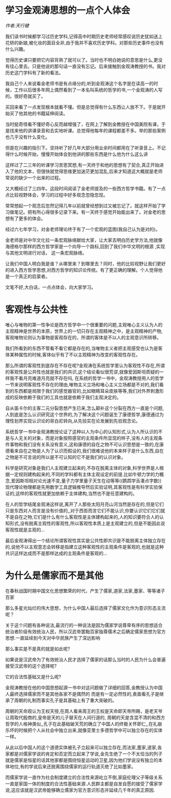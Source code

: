 # 学习金观涛思想的一点个人体会  

*作者:天行健*

我们读书时候都学习过历史学科,记得高中时期历史老师经常感叹说历史犹如送上花轿的新娘,被化妆的面目全非,由于我并不喜欢历史学科。对那些历史事件也没有什么兴趣。

觉得历史课只要把它内容背熟了就可以了。当时也不明白她说的意思是什么,更没有往心里去。只是他说的那句话一直没有忘记。后来接触到金观涛教授的书。我对历史这门学科有了新的看法。

我自己个人来说看金老师书是有点缘分的,听到金观涛这个名字是在读高一的时候，工作以后很多年网上偶然看到了一本名叫系统的哲学的书,一个金观涛的人写的。很好奇就买了。

买回来看了一点发现根本就看不懂。但是总觉得有什么东西让人放不下。于是就开始买了他其他的书籍延伸阅读。

当时挺奇怪看不懂好奇心反而越增强了，在网上了解到金教授在中国美院有课，于是找来他的讲课录音和去实地听课。总觉得他每年的课程都差不多。举的那些案例也几乎没有什么变化。

但是在兴趣的指引下。坚持听了好几年大部分用业余时间都用在了听录音上。不记得什么时候开始，慢慢开始体会到他讲的那些东西是什么他为什么这么讲

这样过了二三年的听课学习苦思冥想,有一天终于和他的思想有了契合,真正开始进入了他的文本，但很快就觉得思维更加迷茫更加混乱,后来才知道这大概就是老师常说的缺少一个出来的过程。


又大概经过了三四年。这段时间阅读了金老师提及的一些西方哲学书籍。有了一点点比较视野体会，学习的过程中好多观念忽隐忽现。

常常想起一个观念后忽然记得几年以前就曾经想到过又被忘记了。就这样开始了学习做笔记。把有所心得很多记录下来。有一天终于感觉开始能出来了。对金老的思想有了更多的体会。


经过六七年学习，对金老师理论终于有了一个宏观的蓝图(我自己认为是对的)。

金老师是对中华文化拉一条宏观脉络献给大家，让大家去明白历史学方法,他就像海德格尔那样的西方哲学家是一个向导一个路标,回到了我们中华文明的根源 ,实现与其他文明进行对话， 这一条宏观脉络。

让我们中国人明白我是谁？从哪里来？到哪里去？同时，他的比较视野让我们更好的进入西方哲学思想,对西方哲学的知识论传统。有了更正确的理解。个人觉得他是一个真正的启蒙者。

文笔不好,大白话，一点点体会，向大家学习。

# 客观性与公共性

唯心与唯物的第一性争论是西方哲学中一个很重要的问题,主观唯心主义认为人的主观精神是世界的本原，世界上的一切只存在主观精神之中，是主观精神的产物,客观唯物论则认为事物是客观存在的，所谓的客体是不以人的主观意识所转移。

我们所看到的东西不管看不看它都是存在的,当唯物主义者把主观感受也认为是客体某种属性的时候,客体似乎有了不以主观精神为改变的客观性存在。


那么所谓的客观性到底存在不存在呢?金观涛在系统哲学里认为客观性不存在,所谓的客观性是公共性也就是我们的共识,这个结论看似很荒谬,就像爱因斯坦质疑的一样我不看月亮难道月亮就不存在吗, 在系统的哲学一书中，金观涛教授用人的哲学一节来说明客观性不存在的理由,唯物主义立场和唯心主义立场都是不对的,我们看到的东西都是局限于我们的感觉器官的,比如眼睛耳朵皮肤等等,我们对外界刺激形成的反映依赖于我们的工具也就是依赖于我们主观决定的。


自从笛卡尔的主客二元分裂思想产生已来,怎么颠补这个分裂在西方一直是个问题,人到底是怎么认识研究这个世界的,为了解决这个问题诞生了康德哲学,康德通过为理性划界实现认识论的哥白尼转向,从先验实在论发展到先验观念论。

系统哲学一书中金观涛教授论证了这种以人为中心的认知形式,认为人所认识的不是与人无关的对象，而是对象按照感官的主观条件所显现的样子,没有人的主观条件事物和我们没有关系没有意义,这和康德的自在之物不可认识思想是一致的,在康德看来自在之物是人为了认识而假设的,我们很难说他的本来样子是什么东西,自在之物是不可言说的所以是不可认知的它不是我们的认识对象。

科学是研究对象是我们人主观建立起来的,不存在脱离主体的对象,科学世界是人根据一定规则建构起来的,不同的学科都有主体主观设定的前提.比如牛顿力学的力概念,爱因斯坦相对论光速不变,量子力学里量子天生在动等等((鹦鹉学舌凑点字数))现代理论物理都是先用数学工具逻辑推导然后实验证明,其客观性是有科学实验保证的,这样的客观性就更加依赖于主体建构,当然也不是任意建构的。


在人的哲学结尾金观涛这样说,离开了人那些太阳月亮山河当然是存在的,但是它们只是东西对人而言是没有价值的,,对于西哲而言它们不能认识,你要认识它们它们就不是自在之物,它们是什么有什么客观性是主体建构起来的,人的知识要符合人的认知形式,没有脱离主观性的客观性,所以客观性本质上是主观建立的,但是不能因此说客观性就是主观的...


最后金观涛得出一个结论所谓客观性其实是公共性即共识是不能脱离主体独立存在的,说他不以主观意志会转移是指建立这种客观性的主观条件是客观的,也就是这种共识这样达成而不是那样达成的主观条件是客观的...

# 为什么是儒家而不是其他

在春秋战国时期中国文化思想繁荣的时代，产生了儒家,道家,法家,墨家、等等诸子百家

那么多星光灿烂的伟大思想，为什么中国人最后选择了儒家文化作为意识形态主流呢？

关于这个问题有各种说法,最流行的一种说法是因为儒家学说尊卑有序的思想适合统治者阶级有效统治人民，所以汉武帝罢黜百家独尊儒术之后确定儒家思想为官方思想.一直延续到今天对中华民族产生了深远影响

那么事实是不是真的就是如此呢?

如果说是汉武帝为了有效统治人民才选择了儒家的话那么当时的人民为什么会普遍接受汉武帝的这个选择呢?

它的合法性基础又是什么呢?

金观涛教授在他的中国思想起源一书中对这问题做了详细的回答,金教授认为中国人最终选择儒家而不是其他各家不是偶然的 而是有一定必然性的,表面看孔子是继承了周朝的礼制而事实孔子是其基础上有了重大突破的。

周朝的天命观认为王权天授,在周人看来周王的王权是天命即天帝所赐，是老天爷让周取代殷商的,皇帝是天的儿子替天在人间行道的, 周朝的天是含混不清的和西方哲学的人格神类似,,孔子在此基础破天荒的确立了中国人的终极关怀即仁,,在礼崩乐坏的时候把个人从社会中独立出来,就像亚里士多德哲学中可以独立存在的实体一样。

从此以后中国人的这个道德实体被孔子立起来可以独立存在,而法家,墨家,道家,各家都是对儒家学说的肯定和否定而立起来了学说,金先生绝了一个不太恰当的列子就是儒家是恒星的话其他家都是围绕恒星运动的卫星,因为他们学说没有独立的本体地位,有的学说后来还脱离围绕儒家的运行轨道灭绝了比如墨家。

而儒家学说一直作为社会制度建立的合法性来源屹立不倒,家庭伦理父子等级关系一直是家国一体的制度的合法性基础来源.人民群主都是自发自愿的接受了儒家学说,这应该就是汉武帝能够确立儒家为官方意识形态并延续几千年的真正原因.
